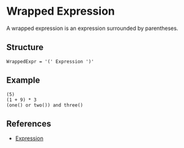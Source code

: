 # Wrapped Expression

A wrapped expression is an expression surrounded by parentheses.

## Structure

```grammar
WrappedExpr = '(' Expression ')'
```

## Example

```syntek
(5)
(1 + 9) * 3
(one() or two()) and three()
```

## References

- [Expression](/spec/grammar/syntactic/expressions/)
